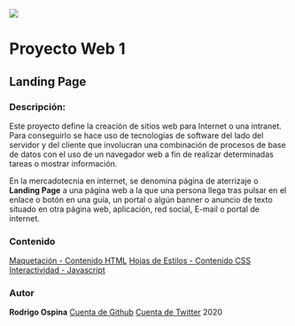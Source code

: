 ![](https://i.imgur.com/1bMIBGH.jpg)
# Proyecto Web 1
## Landing Page

### Descripción:

Este proyecto define la creación de sitios web para Internet o una intranet. Para conseguirlo se hace uso de tecnologías de software del lado del servidor y del cliente que involucran una combinación de procesos de base de datos con el uso de un navegador web a fin de realizar determinadas tareas o mostrar información.

En la mercadotecnia en internet, se denomina página de aterrizaje o **Landing Page** a una página web a la que una persona llega tras pulsar en el enlace o botón en una guía, un portal o algún banner o anuncio de texto situado en otra página web, aplicación, red social, E-mail o portal de internet.


### Contenido
[Maquetación - Contenido HTML](index.html/)
[Hojas de Estilos - Contenido CSS](style.css/)
[Interactividad - Javascript](script.js/)

### Autor

**Rodrigo Ospina**
[Cuenta de Github](https://github.com/rodri2018/)
[Cuenta de Twitter](https://twitter.com/rodrigo_3050)
2020
